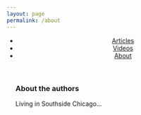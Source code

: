 ```yaml
---
layout: page
permalink: /about
---
```

<header>
  <ul class="tabs">
    <li class="tabs__item"><a href="/">Articles</a></li>
    <li class="tabs__item"><a href="/videos">Videos</a></li>
    <li class="tabs__item active"><a href="/about">About</a></li>
  </ul>
</header>

<div class="preview" style="padding-left: 20px;">

<h3>About the authors</h3>

<p>
  Living in Southside Chicago...
</p>
</div>

